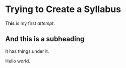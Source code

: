 # Trying to Create a Syllabus

**This** is my first *attempt*.

## And this is a subheading

It has things under it.

Hello world.